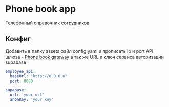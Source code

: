 # Phone book app

Телефонный справочник сотрудников

## Конфиг

Добавить в папку assets файл config.yaml и прописать ip и port API шлюза - [Phone book gateway](https://github.com/VladiusDev/phonebook_gateway) а так же URL и ключ сервиса авторизации supabase

```yaml
employee_api:
  baseUrl: "http://0.0.0.0"
  port: 8080
```

```yaml
supabase:
  url: 'your url'
  anonKey: 'your key'
```